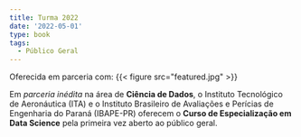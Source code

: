 ```yaml
---
title: Turma 2022
date: '2022-05-01'
type: book
tags:
  - Público Geral
---
```


Oferecida em parceria com:
{{< figure src="featured.jpg" >}}

Em *parceria inédita* na área de **Ciência de Dados**, o Instituto Tecnológico
de Aeronáutica (ITA) e o Instituto Brasileiro de Avaliações e Perícias de
Engenharia do Paraná (IBAPE-PR) oferecem o **Curso de
Especialização em Data Science** pela primeira vez aberto ao público geral.
